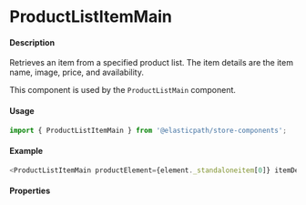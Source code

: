 # ProductListItemMain

#### Description

Retrieves an item from a specified product list. The item details are the item name, image, price, and availability.

This component is used by the `ProductListMain` component.

#### Usage

```js
import { ProductListItemMain } from '@elasticpath/store-components';
```

#### Example

```js
<ProductListItemMain productElement={element._standaloneitem[0]} itemDetailLink={itemDetailLink} />
```

#### Properties

<!-- PROPS -->
